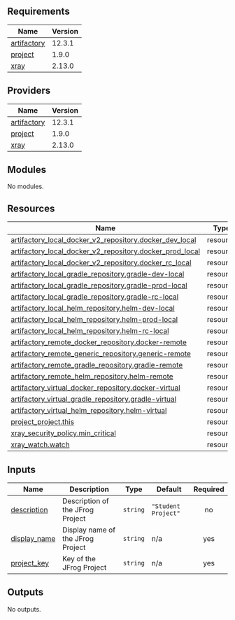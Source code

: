 <!-- BEGIN_TF_DOCS -->
## Requirements

| Name | Version |
|------|---------|
| <a name="requirement_artifactory"></a> [artifactory](#requirement\_artifactory) | 12.3.1 |
| <a name="requirement_project"></a> [project](#requirement\_project) | 1.9.0 |
| <a name="requirement_xray"></a> [xray](#requirement\_xray) | 2.13.0 |

## Providers

| Name | Version |
|------|---------|
| <a name="provider_artifactory"></a> [artifactory](#provider\_artifactory) | 12.3.1 |
| <a name="provider_project"></a> [project](#provider\_project) | 1.9.0 |
| <a name="provider_xray"></a> [xray](#provider\_xray) | 2.13.0 |

## Modules

No modules.

## Resources

| Name | Type |
|------|------|
| [artifactory_local_docker_v2_repository.docker_dev_local](https://registry.terraform.io/providers/jfrog/artifactory/12.3.1/docs/resources/local_docker_v2_repository) | resource |
| [artifactory_local_docker_v2_repository.docker_prod_local](https://registry.terraform.io/providers/jfrog/artifactory/12.3.1/docs/resources/local_docker_v2_repository) | resource |
| [artifactory_local_docker_v2_repository.docker_rc_local](https://registry.terraform.io/providers/jfrog/artifactory/12.3.1/docs/resources/local_docker_v2_repository) | resource |
| [artifactory_local_gradle_repository.gradle-dev-local](https://registry.terraform.io/providers/jfrog/artifactory/12.3.1/docs/resources/local_gradle_repository) | resource |
| [artifactory_local_gradle_repository.gradle-prod-local](https://registry.terraform.io/providers/jfrog/artifactory/12.3.1/docs/resources/local_gradle_repository) | resource |
| [artifactory_local_gradle_repository.gradle-rc-local](https://registry.terraform.io/providers/jfrog/artifactory/12.3.1/docs/resources/local_gradle_repository) | resource |
| [artifactory_local_helm_repository.helm-dev-local](https://registry.terraform.io/providers/jfrog/artifactory/12.3.1/docs/resources/local_helm_repository) | resource |
| [artifactory_local_helm_repository.helm-prod-local](https://registry.terraform.io/providers/jfrog/artifactory/12.3.1/docs/resources/local_helm_repository) | resource |
| [artifactory_local_helm_repository.helm-rc-local](https://registry.terraform.io/providers/jfrog/artifactory/12.3.1/docs/resources/local_helm_repository) | resource |
| [artifactory_remote_docker_repository.docker-remote](https://registry.terraform.io/providers/jfrog/artifactory/12.3.1/docs/resources/remote_docker_repository) | resource |
| [artifactory_remote_generic_repository.generic-remote](https://registry.terraform.io/providers/jfrog/artifactory/12.3.1/docs/resources/remote_generic_repository) | resource |
| [artifactory_remote_gradle_repository.gradle-remote](https://registry.terraform.io/providers/jfrog/artifactory/12.3.1/docs/resources/remote_gradle_repository) | resource |
| [artifactory_remote_helm_repository.helm-remote](https://registry.terraform.io/providers/jfrog/artifactory/12.3.1/docs/resources/remote_helm_repository) | resource |
| [artifactory_virtual_docker_repository.docker-virtual](https://registry.terraform.io/providers/jfrog/artifactory/12.3.1/docs/resources/virtual_docker_repository) | resource |
| [artifactory_virtual_gradle_repository.gradle-virtual](https://registry.terraform.io/providers/jfrog/artifactory/12.3.1/docs/resources/virtual_gradle_repository) | resource |
| [artifactory_virtual_helm_repository.helm-virtual](https://registry.terraform.io/providers/jfrog/artifactory/12.3.1/docs/resources/virtual_helm_repository) | resource |
| [project_project.this](https://registry.terraform.io/providers/jfrog/project/1.9.0/docs/resources/project) | resource |
| [xray_security_policy.min_critical](https://registry.terraform.io/providers/jfrog/xray/2.13.0/docs/resources/security_policy) | resource |
| [xray_watch.watch](https://registry.terraform.io/providers/jfrog/xray/2.13.0/docs/resources/watch) | resource |

## Inputs

| Name | Description | Type | Default | Required |
|------|-------------|------|---------|:--------:|
| <a name="input_description"></a> [description](#input\_description) | Description of the JFrog Project | `string` | `"Student Project"` | no |
| <a name="input_display_name"></a> [display\_name](#input\_display\_name) | Display name of the JFrog Project | `string` | n/a | yes |
| <a name="input_project_key"></a> [project\_key](#input\_project\_key) | Key of the JFrog Project | `string` | n/a | yes |

## Outputs

No outputs.
<!-- END_TF_DOCS -->